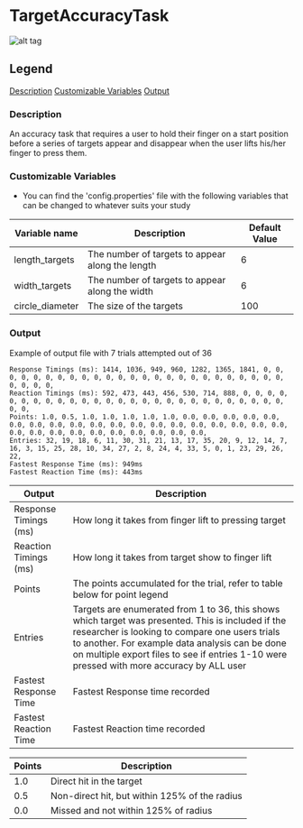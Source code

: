 TargetAccuracyTask
==============
![alt tag](http://i.imgur.com/CUy7x7P.jpg)
## Legend
[Description](#description)
[Customizable Variables](#customizable-variables)
[Output](#output)

### Description
An accuracy task that requires a user to hold their finger on a start position before a series of targets appear and disappear when the user lifts his/her finger to press them.

### Customizable Variables
- You can find the 'config.properties' file with the following variables that can be changed to whatever suits your study

| Variable name | Description | Default Value |
| --- | --- | ------------- |
| length_targets | The number of targets to appear along the length | 6 |
| width_targets | The number of targets to appear along the width | 6 |
| circle_diameter | The size of the targets | 100 |

### Output
Example of output file with 7 trials attempted out of 36
```
Response Timings (ms): 1414, 1036, 949, 960, 1282, 1365, 1841, 0, 0, 0, 0, 0, 0, 0, 0, 0, 0, 0, 0, 0, 0, 0, 0, 0, 0, 0, 0, 0, 0, 0, 0, 0, 0, 0, 0, 0, 
Reaction Timings (ms): 592, 473, 443, 456, 530, 714, 888, 0, 0, 0, 0, 0, 0, 0, 0, 0, 0, 0, 0, 0, 0, 0, 0, 0, 0, 0, 0, 0, 0, 0, 0, 0, 0, 0, 0, 0, 
Points: 1.0, 0.5, 1.0, 1.0, 1.0, 1.0, 1.0, 0.0, 0.0, 0.0, 0.0, 0.0, 0.0, 0.0, 0.0, 0.0, 0.0, 0.0, 0.0, 0.0, 0.0, 0.0, 0.0, 0.0, 0.0, 0.0, 0.0, 0.0, 0.0, 0.0, 0.0, 0.0, 0.0, 0.0, 0.0, 0.0, 
Entries: 32, 19, 18, 6, 11, 30, 31, 21, 13, 17, 35, 20, 9, 12, 14, 7, 16, 3, 15, 25, 28, 10, 34, 27, 2, 8, 24, 4, 33, 5, 0, 1, 23, 29, 26, 22, 
Fastest Response Time (ms): 949ms
Fastest Reaction Time (ms): 443ms 
```
| Output  | Description |
| --- | --- |
| Response Timings (ms) | How long it takes from finger lift to pressing target |
| Reaction Timings (ms) | How long it takes from target show to finger lift |
| Points | The points accumulated for the trial, refer to table below for point legend |
| Entries | Targets are enumerated from 1 to 36, this shows which target was presented. This is included if the researcher is looking to compare one users trials to another. For example data analysis can be done on multiple export files to see if entries 1-10 were pressed with more accuracy by ALL user |
| Fastest Response Time | Fastest Response time recorded |
| Fastest Reaction Time | Fastest Reaction time recorded |

| Points | Description |
| --- | --- |
| 1.0 | Direct hit in the target |
| 0.5 | Non-direct hit, but within 125% of the radius |
| 0.0 | Missed and not within 125% of radius |
